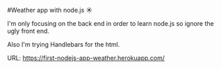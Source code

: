 #Weather app with node.js :sunny:
<p>I'm only focusing on the back end in order to learn node.js so ignore the ugly front end.</p>
<p>Also I'm trying Handlebars for the html.</p>

URL: https://first-nodejs-app-weather.herokuapp.com/
